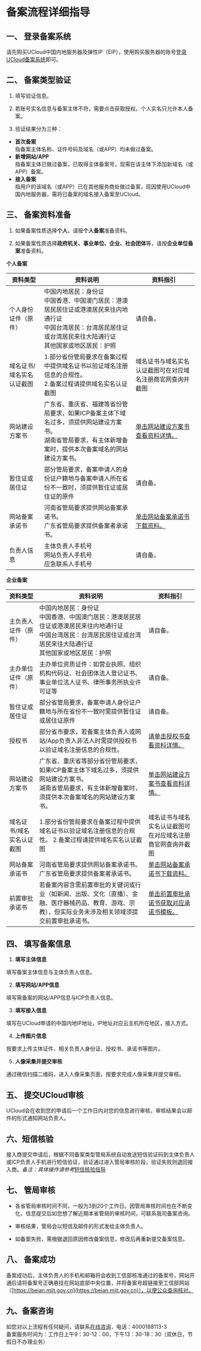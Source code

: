 

# 备案流程详细指导

## 一、 登录备案系统

请先购买UCloud中国内地服务器及弹性IP（EIP），使用购买服务器的账号[登录UCloud备案系统](https://console.ucloud.cn/icp/)即可。  

## 二、 备案类型验证

1. 填写验证信息。

2. 若账号实名信息与备案主体不符，需要点击获取授权。个人实名只允许本人备案。

3. 验证结果分为三种：

- **首次备案**  
  指备案主体名称、证件号码及域名（或APP）均未做过备案。  
- **新增网站/APP**  
  指备案主体已做过备案，已取得主体备案号，现需在该主体下添加新域名（或APP）备案。  
- **接入备案**  
  指用户的该域名（或APP）已在其他服务商处做过备案，现因使用UCloud中国内地服务器，需将已备案的域名接入备案至UCloud。

## 三、 备案资料准备

1. 如果备案性质选择**个人**，请按**个人备案**准备资料。

2. 如果备案性质选择**政府机关、事业单位、企业、社会团体**等，请按**企业单位备案**准备资料。

   

**个人备案**

| 资料类型                  | 资料说明                                                     | 资料指引                                                     |
| ------------------------- | ------------------------------------------------------------ | ------------------------------------------------------------ |
| 个人身份证件（原件）      | 中国内地居民：身份证<br />中国香港、中国澳门居民：港澳居民居住证或港澳居民来往内地通行证<br />中国台湾居民：台湾居民居住证或台湾居民来往大陆通行证<br />其他国家或地区居民：护照 | 请自备。                                                     |
| 域名证书/域名实名认证截图 | 1.部分省份管局要求在备案过程中提供域名证书以验证域名注册信息的合规性。 <br /> 2.备案过程请提供域名实名认证截图 | 域名证书与域名实名认证截图可在对应域名注册商官网查询并截图   |
| 网站建设方案书            | 广东省、重庆省、福建等省份管局要求，如果ICP备案主体下域名过多，须提供网站建设方案书。  <br />湖南省管局要求，有主体新增备案时，提供本次备案域名的网站建设方案书。 | [单击网站建设方案书查看资料详情。](https://docs.ucloud.cn/beian1/problem/problem9) |
| 暂住证或居住证            | 部分管局要求，备案申请人的身份证户籍地与备案申请人所在省份不一致时，须提供暂住证或居住证的原件 | 请自备。                                                     |
| 网站备案承诺书            | 河南省管局要求提供网站备案承诺书。<br />广东省管局要求提供备案者承诺书。 | [单击网站备案承诺书下载资料。](https://docs.ucloud.cn/beian1/problem/problem9) |
| 负责人信息                | 主体负责人手机号 <br />网站负责人手机号 <br />应急联系人手机号 | 请自备。                                                     |

**企业备案**

| 资料类型                  | 资料说明                                                     | 资料指引                                                     |
| ------------------------- | ------------------------------------------------------------ | ------------------------------------------------------------ |
| 主负责人证件（原件）      | 中国内地居民：身份证 <br />中国香港、中国澳门居民：港澳居民居住证或港澳居民来往内地通行证<br />中国台湾居民：台湾居民居住证或台湾居民来往大陆通行证<br />其他国家或地区居民：护照 | 请自备。                                                     |
| 主办单位证件（原件）      | 主办单位资质证件：如营业执照、组织机构代码证、社会团体法人登记证书、事业单位法人证书、律所事务所执业许可证等 | 请自备。                                                     |
| 暂住证或居住证            | 部分省管局要求，备案申请人身份证户籍地与所在省份不一致时需提供暂住证或居住证原件 | 请自备。                                                     |
| 授权书                    | 部分省市要求，若备案主体负责人或网站/App负责人非法人时需提供授权书以验证域名注册信息的合规性。 | [请单击授权书查看资料详情。](https://docs.ucloud.cn/beian1/problem/problem9) |
| 网站建设方案书            | 广东省、重庆省等部分省份管局要求，如果ICP备案主体下域名过多，须提供网站建设方案书。<br />湖南省管局要求，有主体新增备案时，须提供本次备案域名的网站建设方案书。 | [单击网站建设方案书查看资料详情。](https://docs.ucloud.cn/beian1/problem/problem9) |
| 域名证书/域名实名认证截图 | 1.部分省份管局要求在备案过程中提供域名证书以验证域名注册信息的合规性。  2.备案过程请提供域名实名认证截图 | 域名证书与域名实名认证截图可在对应域名注册商官网查询并截图   |
| 网站备案承诺书            | 河南省管局要求提供网站备案承诺书。 广东省管局要求提供备案者承诺书。 | [单击网站备案承诺书下载资料。](https://docs.ucloud.cn/beian1/problem/problem9) |
| 前置审批承诺书            | 若备案内容含需前置审批的关键词或行业（如新闻、出版、文化（直播）、金融、医疗器械药品、教育、游戏、宗教），但实际业务未涉及相关领域须提交前置审批承诺书。 | [单击前置审批承诺书获取对应承诺书模板。](https://docs.ucloud.cn/beian1/problem/problem9) |

## 四、 填写备案信息

1. **填写主体信息**

填写备案主体信息与主体负责人信息。

2. **填写网站/APP信息**

填写需备案的网站/APP信息与ICP负责人信息。

3. **填写接入信息**

填写在UCloud申请的中国内地IP地址，IP地址对应云主机所在地区，接入方式。

4. **上传图片信息**

按要求上传主体证件、相关负责人身份证、授权书、承诺书等图片。

5. **人像采集并提交审核**

通过微信扫描二维码，进入人像采集页面，按要求完成人像采集并提交审核。

## 五、 提交UCloud审核

UCloud会在收到您的申请后一个工作日内对您的信息进行审核，审核结果会以邮件的形式通知网站负责人。   

## 六、短信核验

接入商提交申请后，根据不同备案类型管局系统自动发送短信验证码到主体负责人或ICP负责人手机进行短信验证，验证通过进入管局审核阶段，验证失败则退回接入商。*备注：具体操作请参考*[短信核验指导](https://docs.ucloud.cn/beian1/guidance/guidance2)

## 七、 管局审核

- 各省管局审核时间不同，一般为3到20个工作日。因管局审核时间也在不断变化，信息提交后如您想了解近期本省管局的审核时间，可联系我司备案咨询。  

- 审核结果，管局会以短信及邮件的形式发给主体负责人。

- 如备案失败，需根据退回原因修改备案信息，修改后再重新提交备案信息。

## 八、 备案成功

备案成功后，主体负责人的手机和邮箱将会收到工信部核准通过的备案号，网站开通后请将备案号正确悬挂在网站底部中央位置，并将备案号超链接至工信部网站（[https://beian.miit.gov.cn](https://beian.miit.gov.cn)），以便公众查询核对。

## 九、备案咨询

如您对以上流程有任何疑问，请联系[在线咨询](https://spt.ucloud.cn/30002)，电话：4000188113-3  
备案服务时间为：工作日上午9：30-12：00，下午13：30-18：30（双休日，节假日不办理业务）

